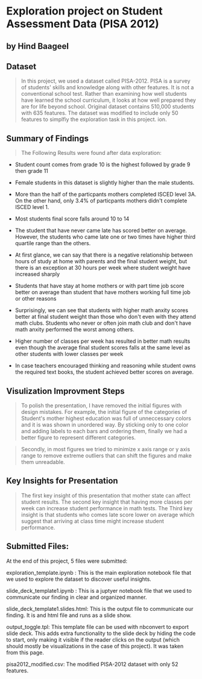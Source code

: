 # Exploration project on Student Assessment Data (PISA 2012)

## by Hind Baageel


## Dataset

> In this project, we used a dataset called PISA-2012. PISA is a survey of students' skills and knowledge along with other features. It is not a
conventional school test. Rather than examining how well students have learned the school curriculum, it looks at how well prepared they are for life beyond school. Original dataset contains 510,000 students with 635 features. The dataset was modified to include only 50 features to simplfiy the exploration task in this project. 
ion.


## Summary of Findings

> The Following Results were found after data exploration: 

- Student count comes from grade 10 is the highest followed by grade 9 then grade 11

- Female students in this dataset is slightly higher than the male students.

- More than the half of the particpants mothers completed ISCED level 3A. On the other hand, only 3.4% of particpants mothers didn't complete ISCED level 1.

- Most students final score falls around 10 to 14

- The student that have never came late has scored better on average. However, the students who came late one or two times have higher third quartile range than the others.

- At first glance, we can say that there is a negative relationship between hours of study at home with parents and the final student weight, but there is an exception at 30 hours per week where student weight have increased sharply

- Students that have stay at home mothers or with part time job score better on average than student that have mothers working full time job or other reasons

- Surprisingly, we can see that students with higher math anxity scores better at final student weight than those who don't even with they attend math clubs. Students who never or often join math club and don't have math anxity performed the worst among others.

- Higher number of classes per week has resulted in better math results even though the average final student scores falls at the same level as other students with lower classes per week

- In case teachers encouraged thinking and reasoning while student owns the required text books, the student achieved better scores on average.


## Visulization Improvment Steps
> To polish the presentation, I have removed the initial figures with design mistakes. For example, the initial figure of the categories of Student's mother highest education was full 
of unneccessary colors and it is was shown in unordered way. By sticking only to one color and adding labels to each bars and ordering them, finally we had a better figure to represent different categories. 

> Secondly, in most figures we tried to minimize x axis range or y axis range to remove extreme outliers that can shift the figures and make them unreadable. 

## Key Insights for Presentation
> The first key insight of this presentation that mother state can affect student results. The second key insight that having more classes per week can increase student performance in math tests.
The Third key insight is that students who comes late score lower on average which suggest that arriving at class time might increase student performance. 

## Submitted Files: 

At the end of this project, 5 files were submitted: 

exploration_template.ipynb : This is the main exploration notebook file that we used to explore the dataset to discover useful insights. 

slide_deck_template1.ipynb : This is a juptyer notebook file that we used to communicate our finding in clear and organized manner. 

slide_deck_template1.slides.html: This is the output file to communicate our finding. It is and html file and runs as a slide show. 

output_toggle.tpl: This template file can be used with nbconvert to export slide deck. This adds extra functionality to the slide deck by hiding the code to start, only making it visible if the reader clicks on the output (which should mostly be visualizations in the case of this project). It was taken from this page. 

pisa2012_modified.csv: The modified PISA-2012 dataset with only 52 features. 
